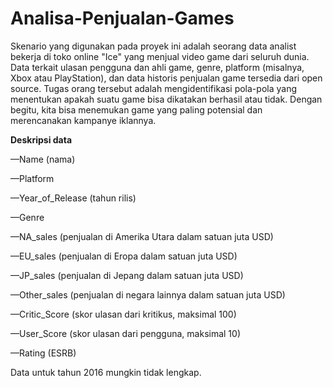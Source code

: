 # Analisa-Penjualan-Games

Skenario yang digunakan pada proyek ini adalah seorang data analist bekerja di toko online "Ice" yang menjual video game dari seluruh dunia. Data terkait ulasan pengguna dan ahli game, genre, platform (misalnya, Xbox atau PlayStation), dan data historis penjualan game tersedia dari open source. Tugas orang tersebut adalah mengidentifikasi pola-pola yang menentukan apakah suatu game bisa dikatakan berhasil atau tidak. Dengan begitu, kita bisa menemukan game yang paling potensial dan merencanakan kampanye iklannya.


**Deskripsi data**

—Name (nama) 

—Platform 

—Year_of_Release (tahun rilis) 

—Genre 

—NA_sales (penjualan di Amerika Utara dalam satuan juta USD) 

—EU_sales (penjualan di Eropa dalam satuan juta USD) 

—JP_sales (penjualan di Jepang dalam satuan juta USD) 

—Other_sales (penjualan di negara lainnya dalam satuan juta USD) 

—Critic_Score (skor ulasan dari kritikus, maksimal 100) 

—User_Score (skor ulasan dari pengguna, maksimal 10) 

—Rating (ESRB)

Data untuk tahun 2016 mungkin tidak lengkap.
